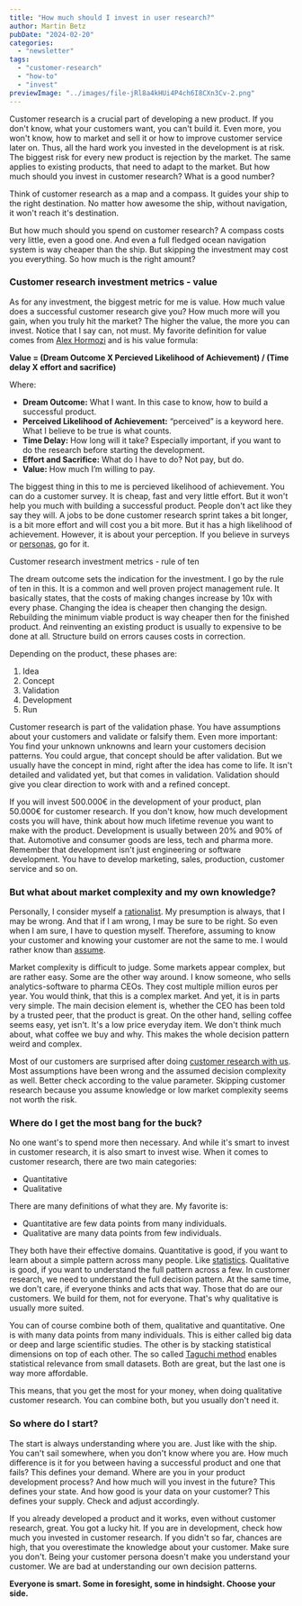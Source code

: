 ```yaml
---
title: "How much should I invest in user research?"
author: Martin Betz
pubDate: "2024-02-20"
categories:
  - "newsletter"
tags:
  - "customer-research"
  - "how-to"
  - "invest"
previewImage: "../images/file-jRl8a4kHUi4P4ch6I8CXn3Cv-2.png"
---
```


Customer research is a crucial part of developing a new product. If you don't know, what your customers want, you can't build it. Even more, you won't know, how to market and sell it or how to improve customer service later on. Thus, all the hard work you invested in the development is at risk. The biggest risk for every new product is rejection by the market. The same applies to existing products, that need to adapt to the market. But how much should you invest in customer research? What is a good number?

Think of customer research as a map and a compass. It guides your ship to the right destination. No matter how awesome the ship, without navigation, it won't reach it's destination.

But how much should you spend on customer research? A compass costs very little, even a good one. And even a full fledged ocean navigation system is way cheaper than the ship. But skipping the investment may cost you everything. So how much is the right amount?

### Customer research investment metrics - value

As for any investment, the biggest metric for me is value. How much value does a successful customer research give you? How much more will you gain, when you truly hit the market? The higher the value, the more you can invest. Notice that I say can, not must. My favorite definition for value comes from [Alex Hormozi](https://youtu.be/5MHQr-Z17Hc?si=70EbQjnUnAeANS2b&t=72) and is his value formula:

**Value = (Dream Outcome X Percieved Likelihood of Achievement) / (Time delay X effort and sacrifice)**

Where:

- **Dream Outcome:** What I want. In this case to know, how to build a successful product.
- **Perceived Likelihood of Achievement:** “perceived” is a keyword here. What I believe to be true is what counts.
- **Time Delay:** How long will it take? Especially important, if you want to do the research before starting the development.
- **Effort and Sacrifice:** What do I have to do? Not pay, but do.
- **Value:** How much I’m willing to pay.

The biggest thing in this to me is percieved likelihood of achievement. You can do a customer survey. It is cheap, fast and very little effort. But it won't help you much with building a successful product. People don't act like they say they will. A jobs to be done customer research sprint takes a bit longer, is a bit more effort and will cost you a bit more. But it has a high likelihood of achievement. However, it is about your perception. If you believe in surveys or [personas](/en/blog/are-personas-useful-for-product-development/), go for it.

Customer research investment metrics - rule of ten

The dream outcome sets the indication for the investment. I go by the rule of ten in this. It is a common and well proven project management rule. It basically states, that the costs of making changes increase by 10x with every phase. Changing the idea is cheaper then changing the design. Rebuilding the minimum viable product is way cheaper then for the finished product. And reinventing an existing product is usually to expensive to be done at all. Structure build on errors causes costs in correction. 

Depending on the product, these phases are:

1. Idea
2. Concept
3. Validation
4. Development
5. Run

Customer research is part of the validation phase. You have assumptions about your customers and validate or falsify them. Even more important: You find your unknown unknowns and learn your customers decision patterns. You could argue, that concept should be after validation. But we usually have the concept in mind, right after the idea has come to life. It isn't detailed and validated yet, but that comes in validation. Validation should give you clear direction to work with and a refined concept.

If you will invest 500.000€ in the development of your product, plan 50.000€ for customer research. If you don't know, how much development costs you will have, think about how much lifetime revenue you want to make with the product. Development is usually between 20% and 90% of that. Automotive and consumer goods are less, tech and pharma more. Remember that development isn't just engineering or software development. You have to develop marketing, sales, production, customer service and so on.

### But what about market complexity and my own knowledge?

Personally, I consider myself a [rationalist](https://www.lesswrong.com/). My presumption is always, that I may be wrong. And that if I am wrong, I may be sure to be right. So even when I am sure, I have to question myself. Therefore, assuming to know your customer and knowing your customer are not the same to me. I would rather know than [assume](/en/blog/we-assume-a-world-that-isnt-there/). 

Market complexity is difficult to judge. Some markets appear complex, but are rather easy. Some are the other way around. I know someone, who sells analytics-software to pharma CEOs. They cost multiple million euros per year. You would think, that this is a complex market. And yet, it is in parts very simple. The main decision element is, whether the CEO has been told by a trusted peer, that the product is great. On the other hand, selling coffee seems easy, yet isn't. It's a low price everyday item. We don't think much about, what coffee we buy and why. This makes the whole decision pattern weird and complex.

Most of our customers are surprised after doing [customer research with us](https://utxo.solutions/services/jobs-to-be-done-agency/). Most assumptions have been wrong and the assumed decision complexity as well. Better check according to the value parameter. Skipping customer research because you assume knowledge or low market complexity seems not worth the risk.

### Where do I get the most bang for the buck?

No one want's to spend more then necessary. And while it's smart to invest in customer research, it is also smart to invest wise. When it comes to customer research, there are two main categories:

- Quantitative
- Qualitative

There are many definitions of what they are. My favorite is:

- Quantitative are few data points from many individuals.
- Qualitative are many data points from few individuals.

They both have their effective domains. Quantitative is good, if you want to learn about a simple pattern across many people. Like [statistics](https://www.statista.com/). Qualitative is good, if you want to understand the full pattern across a few. In customer research, we need to understand the full decision pattern. At the same time, we don't care, if everyone thinks and acts that way. Those that do are our customers. We build for them, not for everyone. That's why qualitative is usually more suited.

You can of course combine both of them, qualitative and quantitative. One is with many data points from many individuals. This is either called big data or deep and large scientific studies. The other is by stacking statistical dimensions on top of each other. The so called [Taguchi method](https://en.wikipedia.org/wiki/Taguchi_methods) enables statistical relevance from small datasets. Both are great, but the last one is way more affordable.

This means, that you get the most for your money, when doing qualitative customer research. You can combine both, but you usually don't need it.

### So where do I start?

The start is always understanding where you are. Just like with the ship. You can't sail somewhere, when you don't know where you are. How much difference is it for you between having a successful product and one that fails? This defines your demand. Where are you in your product development process? And how much will you invest in the future? This defines your state. And how good is your data on your customer? This defines your supply. Check and adjust accordingly.

If you already developed a product and it works, even without customer research, great. You got a lucky hit. If you are in development, check how much you invested in customer research. If you didn't so far, chances are high, that you overestimate the knowledge about your customer. Make sure you don't. Being your customer persona doesn't make you understand your customer. We are bad at understanding our own decision patterns.

**Everyone is smart. Some in foresight, some in hindsight. Choose your side.**
